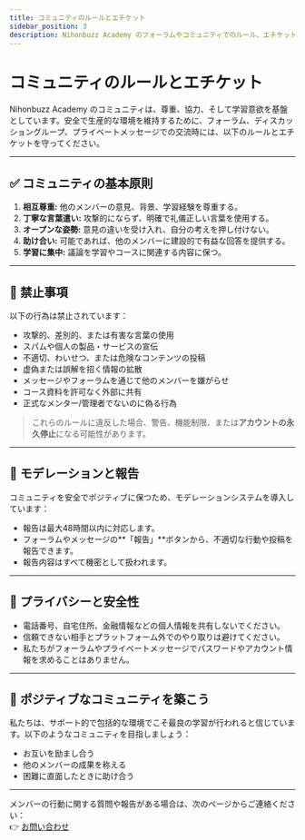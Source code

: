 ```yaml
---
title: コミュニティのルールとエチケット
sidebar_position: 3
description: Nihonbuzz Academy のフォーラムやコミュニティでのルール、エチケット、適切なマナーに関する完全ガイド。
---
```


# コミュニティのルールとエチケット

Nihonbuzz Academy のコミュニティは、尊重、協力、そして学習意欲を基盤としています。安全で生産的な環境を維持するために、フォーラム、ディスカッショングループ、プライベートメッセージでの交流時には、以下のルールとエチケットを守ってください。

---

## ✅ コミュニティの基本原則

1. **相互尊重:** 他のメンバーの意見、背景、学習経験を尊重する。
2. **丁寧な言葉遣い:** 攻撃的にならず、明確で礼儀正しい言葉を使用する。
3. **オープンな姿勢:** 意見の違いを受け入れ、自分の考えを押し付けない。
4. **助け合い:** 可能であれば、他のメンバーに建設的で有益な回答を提供する。
5. **学習に集中:** 議論を学習やコースに関連する内容に保つ。

---

## 🚫 禁止事項

以下の行為は禁止されています：

- 攻撃的、差別的、または有害な言葉の使用
- スパムや個人の製品・サービスの宣伝
- 不適切、わいせつ、または危険なコンテンツの投稿
- 虚偽または誤解を招く情報の拡散
- メッセージやフォーラムを通じて他のメンバーを嫌がらせ
- コース資料を許可なく外部に共有
- 正式なメンター/管理者でないのに偽る行為

> これらのルールに違反した場合、警告、機能制限、または**アカウントの永久停止**になる可能性があります。

---

## 🧭 モデレーションと報告

コミュニティを安全でポジティブに保つため、モデレーションシステムを導入しています：

- 報告は最大48時間以内に対応します。
- フォーラムやメッセージの**「報告」**ボタンから、不適切な行動や投稿を報告できます。
- 報告内容はすべて機密として扱われます。

---

## 🔐 プライバシーと安全性

- 電話番号、自宅住所、金融情報などの個人情報を共有しないでください。
- 信頼できない相手とプラットフォーム外でのやり取りは避けてください。
- 私たちがフォーラムやプライベートメッセージでパスワードやアカウント情報を求めることはありません。

---

## 🧡 ポジティブなコミュニティを築こう

私たちは、サポート的で包括的な環境でこそ最良の学習が行われると信じています。以下のようなコミュニティを目指しましょう：

- お互いを励まし合う
- 他のメンバーの成果を称える
- 困難に直面したときに助け合う

---

メンバーの行動に関する質問や報告がある場合は、次のページからご連絡ください：  
👉 [お問い合わせ](../hubungi-kami.md)
